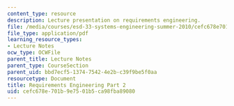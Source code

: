 ```yaml
---
content_type: resource
description: Lecture presentation on requirements engineering.
file: /media/courses/esd-33-systems-engineering-summer-2010/cefc678e701b9e7501b5ca98fba89080_MITESD_33SUM10_lec04b.pdf
file_type: application/pdf
learning_resource_types:
- Lecture Notes
ocw_type: OCWFile
parent_title: Lecture Notes
parent_type: CourseSection
parent_uid: bbd7ecf5-1374-7542-4e2b-c39f9be5f0aa
resourcetype: Document
title: Requirements Engineering Part 2
uid: cefc678e-701b-9e75-01b5-ca98fba89080
---
```

